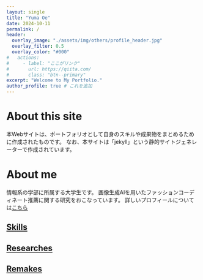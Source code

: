 ```yaml
---
layout: single
title: "Yuma Oe"
date: 2024-10-11
permalink: /
header:
  overlay_image: "./assets/img/others/profile_header.jpg"
  overlay_filter: 0.5
  overlay_color: "#000"
#   actions:
#     - label: "ここがリンク"
#       url: https://qiita.com/
#       class: "btn--primary"
excerpt: "Welcome to My Portfolio."
author_profile: true # これを追加
---
```


# About this site
本Webサイトは、ポートフォリオとして自身のスキルや成果物をまとめるために作成されたものです。
なお、本サイトは「jekyll」という静的サイトジェネレーターで作成されています。

# About me
情報系の学部に所属する大学生です。
画像生成AIを用いたファッションコーディネート推薦に関する研究をおこなっています。
詳しいプロフィールについては[こちら](/myself)
## [Skills](/skills)
## [Researches](/researches)
## [Remakes](/remakes)
